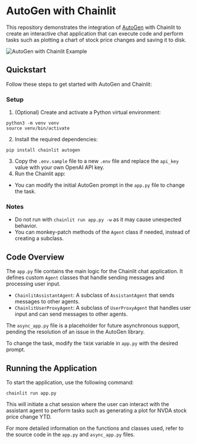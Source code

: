 # AutoGen with Chainlit

This repository demonstrates the integration of [AutoGen](https://microsoft.github.io/autogen/) with Chainlit to create an interactive chat application that can execute code and perform tasks such as plotting a chart of stock price changes and saving it to disk.

![AutoGen with Chainlit Example](https://github.com/Chainlit/cookbook/assets/494686/c5d608bd-7480-42cc-b21f-74989d52fd8c)

## Quickstart

Follow these steps to get started with AutoGen and Chainlit:

### Setup

1. (Optional) Create and activate a Python virtual environment:
    
```shell
python3 -m venv venv
source venv/bin/activate
```
2. Install the required dependencies:
        
```shell 
pip install chainlit autogen
```

3. Copy the `.env.sample` file to a new `.env` file and replace the `api_key` value with your own OpenAI API key.
4. Run the Chainlit app:

- You can modify the initial AutoGen prompt in the `app.py` file to change the task.

### Notes

- Do not run with `chainlit run app.py -w` as it may cause unexpected behavior.
- You can monkey-patch methods of the `Agent` class if needed, instead of creating a subclass.

## Code Overview

The `app.py` file contains the main logic for the Chainlit chat application. It defines custom `Agent` classes that handle sending messages and processing user input.

- `ChainlitAssistantAgent`: A subclass of `AssistantAgent` that sends messages to other agents.
- `ChainlitUserProxyAgent`: A subclass of `UserProxyAgent` that handles user input and can send messages to other agents.

The `async_app.py` file is a placeholder for future asynchronous support, pending the resolution of an issue in the AutoGen library.

To change the task, modify the `TASK` variable in `app.py` with the desired prompt.

## Running the Application

To start the application, use the following command: 
    
```shell
chainlit run app.py
```

This will initiate a chat session where the user can interact with the assistant agent to perform tasks such as generating a plot for NVDA stock price change YTD.

For more detailed information on the functions and classes used, refer to the source code in the `app.py` and `async_app.py` files.